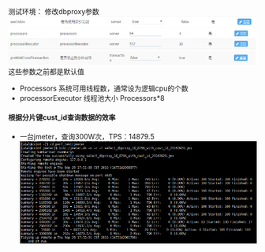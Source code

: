 测试环境：
修改dbproxy参数
![](/assets/QQ截图20160930083521.png)
![](/assets/QQ截图20160930083534.png)
![](/assets/QQ截图20160930083550.png)
这些参数之前都是默认值
* Processors                系统可用线程数，通常设为逻辑cpu的个数 
* processorExecutor         线程池大小 Processors*8


#### 根据分片键cust_id查询数据的效率
* 一台jmeter，查询300W次，TPS：14879.5
![](/assets/QQ截图20160929175523.png)
